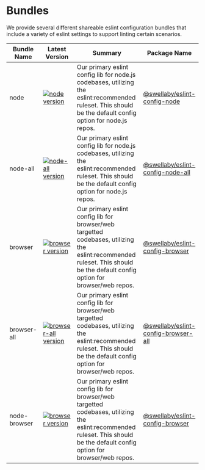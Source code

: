 # Bundles
We provide several different shareable eslint configuration bundles that include a variety of eslint settings to support linting certain scenarios. 

| Bundle Name | Latest Version | Summary | Package Name |
|----------|-------------|----------|-------------|
| node | [![node version][eslint-config-node-version-badge]][eslint-config-node-pkg-url] | Our primary eslint config lib for node.js codebases, utilizing the eslint:recommended ruleset. This should be the default config option for node.js repos. | [@swellaby/eslint-config-node][eslint-config-node-pkg-url] |  
| node-all | [![node-all version][eslint-config-node-all-version-badge]][eslint-config-node-all-pkg-url] | Our primary eslint config lib for node.js codebases, utilizing the eslint:recommended ruleset. This should be the default config option for node.js repos. | [@swellaby/eslint-config-node-all][eslint-config-node-all-pkg-url] |
| browser | [![browser version][eslint-config-browser-version-badge]][eslint-config-browser-pkg-url] | Our primary eslint config lib for browser/web targetted codebases, utilizing the eslint:recommended ruleset. This should be the default config option for browser/web repos. | [@swellaby/eslint-config-browser][eslint-config-browser-pkg-url] | 
| browser-all | [![browser-all version][eslint-config-browser-all-version-badge]][eslint-config-browser-all-pkg-url] | Our primary eslint config lib for browser/web targetted codebases, utilizing the eslint:recommended ruleset. This should be the default config option for browser/web repos. | [@swellaby/eslint-config-browser-all][eslint-config-browser-all-pkg-url] | 
| node-browser | [![browser version][eslint-config-browser-version-badge]][eslint-config-browser-pkg-url] | Our primary eslint config lib for browser/web targetted codebases, utilizing the eslint:recommended ruleset. This should be the default config option for browser/web repos. | [@swellaby/eslint-config-browser][eslint-config-browser-pkg-url] | 


[eslint-config-node-version-badge]: https://img.shields.io/npm/v/@swellaby/eslint-config-node.svg
[eslint-config-node-pkg-url]: https://www.npmjs.com/package/@swellaby/eslint-config-node
[eslint-config-node-all-version-badge]: https://img.shields.io/npm/v/@swellaby/eslint-config-node-all.svg
[eslint-config-node-all-pkg-url]: https://www.npmjs.com/package/@swellaby/eslint-config-node-all
[eslint-config-browser-version-badge]: https://img.shields.io/npm/v/@swellaby/eslint-config-browser.svg
[eslint-config-browser-pkg-url]: https://www.npmjs.com/package/@swellaby/eslint-config-browser
[eslint-config-browser-all-version-badge]: https://img.shields.io/npm/v/@swellaby/eslint-config-browser-all.svg
[eslint-config-browser-all-pkg-url]: https://www.npmjs.com/package/@swellaby/eslint-config-browser-all